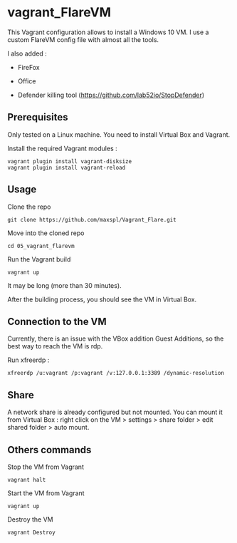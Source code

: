 # vagrant_FlareVM

This Vagrant configuration allows to install a Windows 10 VM.
I use a custom FlareVM config file with almost all the tools.

I also added :

  - FireFox

  - Office

  - Defender killing tool (https://github.com/lab52io/StopDefender)



## Prerequisites

Only tested on a Linux machine.
You need to install Virtual Box and Vagrant.

Install the required Vagrant modules :
```
vagrant plugin install vagrant-disksize
vagrant plugin install vagrant-reload
```


## Usage

Clone the repo 
```
git clone https://github.com/maxspl/Vagrant_Flare.git
```

Move into the cloned repo
```
cd 05_vagrant_flarevm
```

Run the Vagrant build
```
vagrant up
```

It may be long (more than 30 minutes).

After the building process, you should see the VM in Virtual Box.

## Connection to the VM
Currently, there is an issue with the VBox addition Guest Additions, so the best way to reach the VM is rdp.

Run xfreerdp :
```
xfreerdp /u:vagrant /p:vagrant /v:127.0.0.1:3389 /dynamic-resolution
```

## Share
A network share is already configured but not mounted. You can mount it from Virtual Box : right click on the VM > settings > share folder > edit shared folder > auto mount.

## Others commands
Stop the VM from Vagrant
```
vagrant halt
```
Start the VM from Vagrant
```
vagrant up
```
Destroy the VM
```
vagrant Destroy
```


